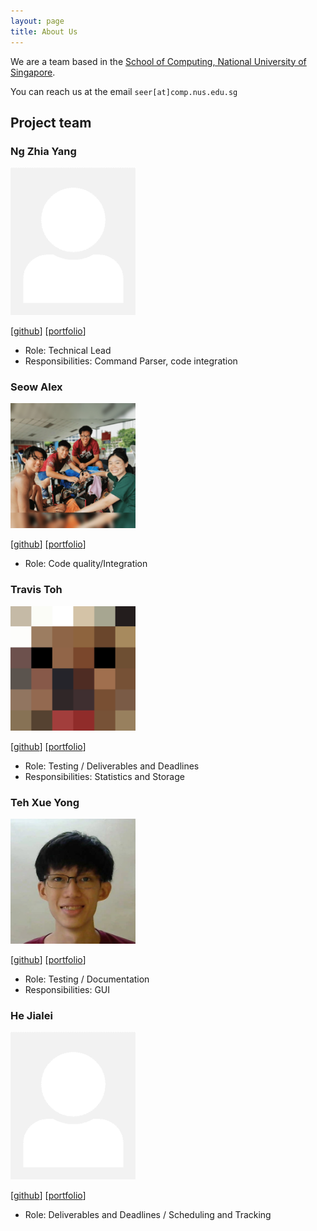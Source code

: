 ```yaml
---
layout: page
title: About Us
---
```


We are a team based in the [School of Computing, National University of Singapore](http://www.comp.nus.edu.sg).

You can reach us at the email `seer[at]comp.nus.edu.sg`

## Project team

### Ng Zhia Yang

<img src="images/zhiayang.png" width="200px">

[[github](http://github.com/zhiayang)]
[[portfolio](team/zhiayang.md)]

* Role: Technical Lead
* Responsibilities: Command Parser, code integration

### Seow Alex

<img src="images/seowalex.png" width="200px">

[[github](http://github.com/seowalex)]
[[portfolio](team/seowalex.md)]

* Role: Code quality/Integration

### Travis Toh

<img src="images/trav1st.png" width="200px">

[[github](http://github.com/trav1st)]
[[portfolio](team/trav1st.md)]

* Role: Testing / Deliverables and Deadlines
* Responsibilities: Statistics and Storage

### Teh Xue Yong

<img src="images/fall9x.png" width="200px">

[[github](http://github.com/fall9x)]
[[portfolio](team/fall9x.md)]

* Role: Testing / Documentation
* Responsibilities: GUI

### He Jialei

<img src="images/hjl99.png" width="200px">

[[github](http://github.com/hjl99)]
[[portfolio](team/hjl99.md)]

* Role: Deliverables and Deadlines / Scheduling and Tracking
